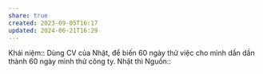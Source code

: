 ```yaml
---
share: true
created: 2023-09-05T16:17
updated: 2024-06-21T16:29
---
```

Khái niệm:: 
Dùng CV của Nhật, để biến 60 ngày thử việc cho mình dần dần thành 60 ngày mình thử công ty. Nhật thì 
Nguồn:: 
